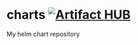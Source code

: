 # charts [![Artifact HUB](https://img.shields.io/endpoint?url=https://artifacthub.io/badge/repository/alxandr)](https://artifacthub.io/packages/search?repo=alxandr)
My helm chart repository
